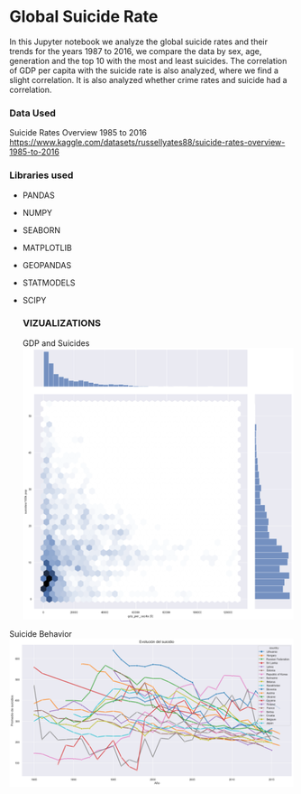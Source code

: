 # Global Suicide Rate

In this Jupyter notebook we analyze the global suicide rates and their trends for the years 1987 to 2016, we compare the data by sex, age, generation and the top 10 with the most and least suicides. The correlation of GDP per capita with the suicide rate is also analyzed, where we find a slight correlation.
It is also analyzed whether crime rates and suicide had a correlation.

### Data Used

Suicide Rates Overview 1985 to 2016 https://www.kaggle.com/datasets/russellyates88/suicide-rates-overview-1985-to-2016

### Libraries used

- PANDAS
- NUMPY
- SEABORN
- MATPLOTLIB
- GEOPANDAS
- STATMODELS
- SCIPY

  ### VIZUALIZATIONS
  GDP and Suicides
![alt text](https://github.com/dariog721/global_suicide_rate/blob/main/GDP%20per%20capita%20and%20suicides.png)

 Suicide Behavior
 ![alt text](https://github.com/dariog721/global_suicide_rate/blob/main/Suicide%20behavior.png)
